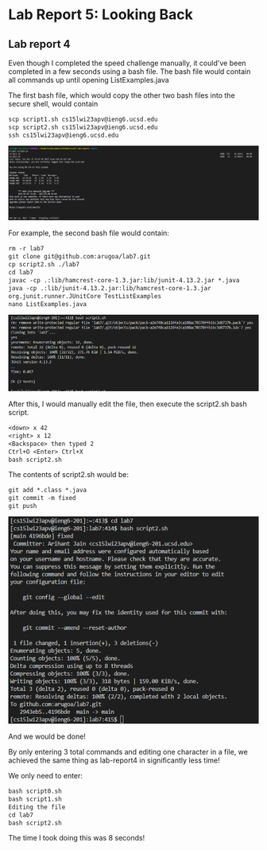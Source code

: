 # Lab Report 5: Looking Back

## Lab report 4

Even though I completed the speed challenge manually, it could've been completed in a few seconds using a bash file. 
The bash file would contain all commands up until opening ListExamples.java

The first bash file, which would copy the other two bash files into the secure shell, would contain

```
scp script1.sh cs15lwi23apv@ieng6.ucsd.edu
scp script2.sh cs15lwi23apv@ieng6.ucsd.edu
ssh cs15lwi23apv@ieng6.ucsd.edu
```


![Image](script0.png)


For example, the second bash file would contain: 

```
rm -r lab7
git clone git@github.com:arugoa/lab7.git
cp script2.sh ./lab7
cd lab7
javac -cp .:lib/hamcrest-core-1.3.jar:lib/junit-4.13.2.jar *.java
java -cp .:lib/junit-4.13.2.jar:lib/hamcrest-core-1.3.jar org.junit.runner.JUnitCore TestListExamples
nano ListExamples.java
```


![Image](script1.png)



After this, I would manually edit the file, then execute the script2.sh bash script.

```
<down> x 42 
<right> x 12
<Backspace> then typed 2
Ctrl+O <Enter> Ctrl+X
bash script2.sh
```

The contents of script2.sh would be:

```
git add *.class *.java
git commit -m fixed
git push
```


![Image](script2.png)


And we would be done!

By only entering 3 total commands and editing one character in a file, we achieved the same thing as lab-report4 in significantly less time!

We only need to enter:
```
bash script0.sh
bash script1.sh
Editing the file
cd lab7
bash script2.sh
```

The time I took doing this was 8 seconds!
